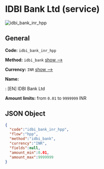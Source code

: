 
# IDBI Bank Ltd (service) 
![idbi_bank_inr_hpp](https://static.openfintech.io/payment_methods/idbi_bank_inr_hpp/logo.svg?w=400&c=v0.59.26#w200)  

## General 
 
**Code:** `idbi_bank_inr_hpp` 
 
**Method:** `idbi_bank` 
 [show -->](/payment-methods/idbi_bank/) 
 
**Currency:** `INR` [show -->](/currencies/INR/) 
 
**Name:** 
 
:	[EN] IDBI Bank Ltd 
 
**Amount limits:** from `0.01` to `9999999` INR 

## JSON Object 

```json
{
  "code":"idbi_bank_inr_hpp",
  "flow":"hpp",
  "method":"idbi_bank",
  "currency":"INR",
  "fields":null,
  "amount_min":0.01,
  "amount_max":9999999
}
```  
